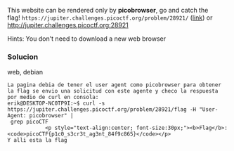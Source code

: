 This website can be rendered only by **picobrowser**, go and catch the flag! `https://jupiter.challenges.picoctf.org/problem/28921/` ([link](https://jupiter.challenges.picoctf.org/problem/28921/)) or http://jupiter.challenges.picoctf.org:28921

Hints: You don't need to download a new web browser

### Solucion
web, debian

```
La pagina debia de tener el user agent como picobrowser para obtener la flag se envio una solicitud con este agente y checo la respuesta por medio de curl en consola:
erik@DESKTOP-NC0TP9I:~$ curl -s https://jupiter.challenges.picoctf.org/problem/28921/flag -H "User-Agent: picobrowser" |
 grep picoCTF
            <p style="text-align:center; font-size:30px;"><b>Flag</b>: <code>picoCTF{p1c0_s3cr3t_ag3nt_84f9c865}</code></p>
Y alli esta la flag
```